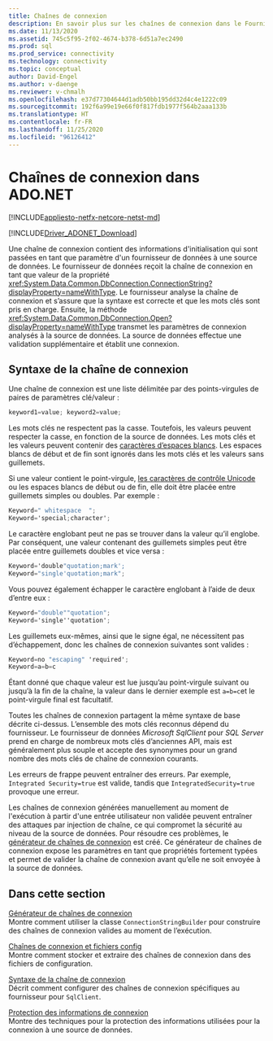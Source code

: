 ```yaml
---
title: Chaînes de connexion
description: En savoir plus sur les chaînes de connexion dans le Fournisseur de données Microsoft SqlClient pour SQL Server, qui contiennent les informations d’initialisation transmises comme paramètre d’un fournisseur de données à une source de données.
ms.date: 11/13/2020
ms.assetid: 745c5f95-2f02-4674-b378-6d51a7ec2490
ms.prod: sql
ms.prod_service: connectivity
ms.technology: connectivity
ms.topic: conceptual
author: David-Engel
ms.author: v-daenge
ms.reviewer: v-chmalh
ms.openlocfilehash: e37d77304644d1adb50bb195dd32d4c4e1222c09
ms.sourcegitcommit: 192f6a99e19e66f0f817fdb1977f564b2aaa133b
ms.translationtype: HT
ms.contentlocale: fr-FR
ms.lasthandoff: 11/25/2020
ms.locfileid: "96126412"
---
```

# <a name="connection-strings-in-adonet"></a>Chaînes de connexion dans ADO.NET

[!INCLUDE[appliesto-netfx-netcore-netst-md](../../includes/appliesto-netfx-netcore-netst-md.md)]

[!INCLUDE[Driver_ADONET_Download](../../includes/driver_adonet_download.md)]

Une chaîne de connexion contient des informations d'initialisation qui sont passées en tant que paramètre d'un fournisseur de données à une source de données. Le fournisseur de données reçoit la chaîne de connexion en tant que valeur de la propriété <xref:System.Data.Common.DbConnection.ConnectionString?displayProperty=nameWithType>. Le fournisseur analyse la chaîne de connexion et s’assure que la syntaxe est correcte et que les mots clés sont pris en charge. Ensuite, la méthode <xref:System.Data.Common.DbConnection.Open?displayProperty=nameWithType> transmet les paramètres de connexion analysés à la source de données. La source de données effectue une validation supplémentaire et établit une connexion.

## <a name="connection-string-syntax"></a>Syntaxe de la chaîne de connexion

Une chaîne de connexion est une liste délimitée par des points-virgules de paires de paramètres clé/valeur :

```csharp
keyword1=value; keyword2=value;
```

Les mots clés ne respectent pas la casse. Toutefois, les valeurs peuvent respecter la casse, en fonction de la source de données. Les mots clés et les valeurs peuvent contenir des [caractères d’espaces blancs](https://en.wikipedia.org/wiki/Whitespace_character#Unicode). Les espaces blancs de début et de fin sont ignorés dans les mots clés et les valeurs sans guillemets.

Si une valeur contient le point-virgule, [les caractères de contrôle Unicode](https://en.wikipedia.org/wiki/Unicode_control_characters) ou les espaces blancs de début ou de fin, elle doit être placée entre guillemets simples ou doubles. Par exemple :

```csharp
Keyword=" whitespace  ";
Keyword='special;character';
```

Le caractère englobant peut ne pas se trouver dans la valeur qu’il englobe. Par conséquent, une valeur contenant des guillemets simples peut être placée entre guillemets doubles et vice versa :

```csharp
Keyword='double"quotation;mark';
Keyword="single'quotation;mark";
```

Vous pouvez également échapper le caractère englobant à l’aide de deux d’entre eux :

```csharp
Keyword="double""quotation";
Keyword='single''quotation';
```

Les guillemets eux-mêmes, ainsi que le signe égal, ne nécessitent pas d’échappement, donc les chaînes de connexion suivantes sont valides :

```csharp
Keyword=no "escaping" 'required';
Keyword=a=b=c
```

Étant donné que chaque valeur est lue jusqu’au point-virgule suivant ou jusqu’à la fin de la chaîne, la valeur dans le dernier exemple est `a=b=c`et le point-virgule final est facultatif.

Toutes les chaînes de connexion partagent la même syntaxe de base décrite ci-dessus. L’ensemble des mots clés reconnus dépend du fournisseur. Le fournisseur de données *Microsoft SqlClient* pour *SQL Server* prend en charge de nombreux mots clés d’anciennes API, mais est généralement plus souple et accepte des synonymes pour un grand nombre des mots clés de chaîne de connexion courants.

Les erreurs de frappe peuvent entraîner des erreurs. Par exemple, `Integrated Security=true` est valide, tandis que `IntegratedSecurity=true` provoque une erreur.

Les chaînes de connexion générées manuellement au moment de l'exécution à partir d'une entrée utilisateur non validée peuvent entraîner des attaques par injection de chaîne, ce qui compromet la sécurité au niveau de la source de données. Pour résoudre ces problèmes, le [générateur de chaînes de connexion](connection-string-builders.md) est créé. Ce générateur de chaînes de connexion expose les paramètres en tant que propriétés fortement typées et permet de valider la chaîne de connexion avant qu’elle ne soit envoyée à la source de données.

## <a name="in-this-section"></a>Dans cette section

[Générateur de chaînes de connexion](connection-string-builders.md)\
Montre comment utiliser la classe `ConnectionStringBuilder` pour construire des chaînes de connexion valides au moment de l’exécution.

[Chaînes de connexion et fichiers config](connection-strings-and-configuration-files.md)\
Montre comment stocker et extraire des chaînes de connexion dans des fichiers de configuration.

[Syntaxe de la chaîne de connexion](connection-string-syntax.md)\
Décrit comment configurer des chaînes de connexion spécifiques au fournisseur pour `SqlClient`.

[Protection des informations de connexion](protecting-connection-information.md)\
Montre des techniques pour la protection des informations utilisées pour la connexion à une source de données.
